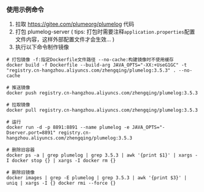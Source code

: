### 使用示例命令

1. 拉取 https://gitee.com/plumeorg/plumelog 代码
2. 打包 plumelog-server   ( tips: 打包时需要注释`application.properties`配置文件内容，这样外部配置文件才会生效... )
3. 执行以下命令制作镜像

```shell
# 打包镜像 -f:指定Dockerfile文件路径 --no-cache:构建镜像时不使用缓存
docker build -f Dockerfile --build-arg JAVA_OPTS="-XX:+UseG1GC" -t "registry.cn-hangzhou.aliyuncs.com/zhengqing/plumelog:3.5.3" . --no-cache

# 推送镜像
docker push registry.cn-hangzhou.aliyuncs.com/zhengqing/plumelog:3.5.3

# 拉取镜像
docker pull registry.cn-hangzhou.aliyuncs.com/zhengqing/plumelog:3.5.3

# 运行
docker run -d -p 8891:8891 --name plumelog -e JAVA_OPTS="-Dserver.port=8891" registry.cn-hangzhou.aliyuncs.com/zhengqing/plumelog:3.5.3

# 删除旧容器
docker ps -a | grep plumelog | grep 3.5.3 | awk '{print $1}' | xargs -I docker stop {} | xargs -I docker rm {}

# 删除旧镜像
docker images | grep -E plumelog | grep 3.5.3 | awk '{print $3}' | uniq | xargs -I {} docker rmi --force {}
```
